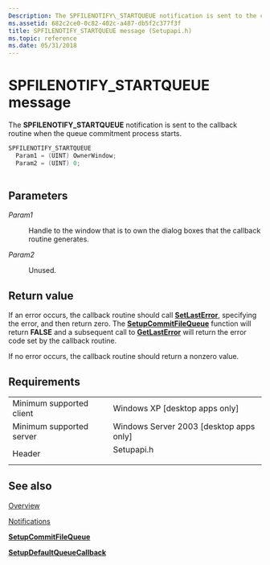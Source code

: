 ```yaml
---
Description: The SPFILENOTIFY\_STARTQUEUE notification is sent to the callback routine when the queue commitment process starts.
ms.assetid: 682c2ce0-0c82-402c-a487-db5f2c377f3f
title: SPFILENOTIFY_STARTQUEUE message (Setupapi.h)
ms.topic: reference
ms.date: 05/31/2018
---
```


# SPFILENOTIFY\_STARTQUEUE message

The **SPFILENOTIFY\_STARTQUEUE** notification is sent to the callback routine when the queue commitment process starts.


```C++
SPFILENOTIFY_STARTQUEUE
  Param1 = (UINT) OwnerWindow;
  Param2 = (UINT) 0;
            
```



## Parameters

<dl> <dt>

*Param1* 
</dt> <dd>

Handle to the window that is to own the dialog boxes that the callback routine generates.

</dd> <dt>

*Param2* 
</dt> <dd>

Unused.

</dd> </dl>

## Return value

If an error occurs, the callback routine should call [**SetLastError**](/windows/desktop/api/errhandlingapi/nf-errhandlingapi-setlasterror), specifying the error, and then return zero. The [**SetupCommitFileQueue**](/windows/desktop/api/Setupapi/nf-setupapi-setupcommitfilequeuea) function will return **FALSE** and a subsequent call to [**GetLastError**](/windows/desktop/api/errhandlingapi/nf-errhandlingapi-getlasterror) will return the error code set by the callback routine.

If no error occurs, the callback routine should return a nonzero value.

## Requirements



|                                     |                                                                                       |
|-------------------------------------|---------------------------------------------------------------------------------------|
| Minimum supported client<br/> | Windows XP \[desktop apps only\]<br/>                                           |
| Minimum supported server<br/> | Windows Server 2003 \[desktop apps only\]<br/>                                  |
| Header<br/>                   | <dl> <dt>Setupapi.h</dt> </dl> |



## See also

<dl> <dt>

[Overview](overview.md)
</dt> <dt>

[Notifications](notifications.md)
</dt> <dt>

[**SetupCommitFileQueue**](/windows/desktop/api/Setupapi/nf-setupapi-setupcommitfilequeuea)
</dt> <dt>

[**SetupDefaultQueueCallback**](/windows/desktop/api/Setupapi/nf-setupapi-setupdefaultqueuecallbacka)
</dt> </dl>

 

